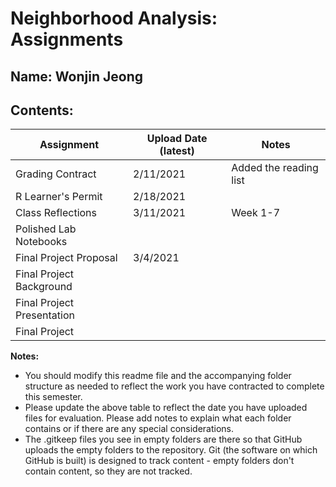# Neighborhood Analysis: Assignments

## **Name:** Wonjin Jeong

## Contents:

| Assignment | Upload Date (latest) | Notes |
|-|-|-|
| Grading Contract | 2/11/2021 |Added the reading list|
| R Learner's Permit | 2/18/2021 |  |
| Class Reflections | 3/11/2021 |Week 1-7|
| Polished Lab Notebooks |  |  |
| Final Project Proposal | 3/4/2021 |  |
| Final Project Background |  |  |
| Final Project Presentation |  |  |
| Final Project |  |  |

**Notes:** 

- You should modify this readme file and the accompanying folder structure as needed to reflect the work you have contracted to complete this semester.
- Please update the above table to reflect the date you have uploaded files for evaluation. Please add notes to explain what each folder contains or if there are any special considerations.
- The .gitkeep files you see in empty folders are there so that GitHub uploads the empty folders to the repository. Git (the software on which GitHub is built) is designed to track content - empty folders don't contain content, so they are not tracked.
